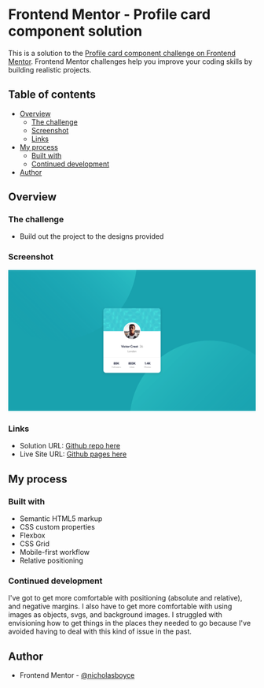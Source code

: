 # Frontend Mentor - Profile card component solution

This is a solution to the [Profile card component challenge on Frontend Mentor](https://www.frontendmentor.io/challenges/profile-card-component-cfArpWshJ). Frontend Mentor challenges help you improve your coding skills by building realistic projects. 

## Table of contents

- [Overview](#overview)
  - [The challenge](#the-challenge)
  - [Screenshot](#screenshot)
  - [Links](#links)
- [My process](#my-process)
  - [Built with](#built-with)
  - [Continued development](#continued-development)
- [Author](#author)

## Overview

### The challenge

- Build out the project to the designs provided

### Screenshot

![](./screenshot.png)

### Links

- Solution URL: [Github repo here](https://github.com/nicholasboyce/profile-card-component)
- Live Site URL: [Github pages here](https://nicholasboyce.github.io/profile-card-component)

## My process

### Built with

- Semantic HTML5 markup
- CSS custom properties
- Flexbox
- CSS Grid
- Mobile-first workflow
- Relative positioning

### Continued development

I've got to get more comfortable with positioning (absolute and relative), and negative margins. I also have to get more comfortable with using images as objects, svgs, and background images. I struggled with envisioning how to get things in the places they needed to go because I've avoided having to deal with this kind of issue in the past.
 
## Author

- Frontend Mentor - [@nicholasboyce](https://www.frontendmentor.io/profile/nicholasboyce)
